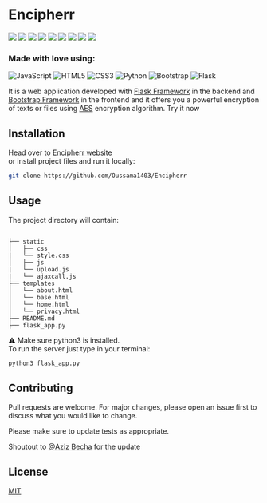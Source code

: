 # Encipherr

<p>
  <img  src="https://img.shields.io/github/stars/Oussama1403/Encipherr" />
  <img src="https://img.shields.io/github/contributors/Oussama1403/Encipherr" />
  <img src="https://img.shields.io/github/last-commit/Oussama1403/Encipherr" />
  <img src="https://visitor-badge.laobi.icu/badge?page_id=Oussama1403.Encipherr" />
  <img src="https://img.shields.io/github/languages/count/Oussama1403/Encipherr" />
  <img src="https://img.shields.io/github/languages/top/Oussama1403/Encipherr" />

  <img src="https://img.shields.io/badge/license-MIT-blue.svg?color=f64152" />
  <img  src="https://img.shields.io/github/issues/Oussama1403/Encipherr" />
  <img  src="https://img.shields.io/github/issues-pr/Oussama1403/Encipherr" />
</p>

### Made with love using:
![JavaScript](https://img.shields.io/badge/javascript-%23323330.svg?style=for-the-badge&logo=javascript&logoColor=%23F7DF1E) ![HTML5](https://img.shields.io/badge/html5-%23E34F26.svg?style=for-the-badge&logo=html5&logoColor=white) ![CSS3](https://img.shields.io/badge/css3-%231572B6.svg?style=for-the-badge&logo=css3&logoColor=white) ![Python](https://img.shields.io/badge/python-%2314354C.svg?style=for-the-badge&logo=python&logoColor=white) ![Bootstrap](https://img.shields.io/badge/bootstrap-%23563D7C.svg?style=for-the-badge&logo=bootstrap&logoColor=white) ![Flask](https://img.shields.io/badge/flask-%23000.svg?style=for-the-badge&logo=flask&logoColor=white)

It is a web application developed with <a href="https://flask.palletsprojects.com/en/2.0.x/" target="_blank">Flask Framework</a> in the backend and 
<a href="https://getbootstrap.com" target="_blank">Bootstrap Framework</a> in the frontend and it offers you a powerful encryption of texts or files using <a href="https://fr.wikipedia.org/wiki/Advanced_Encryption_Standard" target="_blank">AES</a> encryption algorithm. Try it now
## Installation
Head over to <a href="https://Encipherr.pythonanywhere.com/" target="_blank">Encipherr website</a> \
or install project files and run it locally:

```bash
git clone https://github.com/Oussama1403/Encipherr

```
## Usage
The project directory will contain:
```

├── static
│   ├── css
|   └── style.css
│   ├── js
|   └── upload.js
|   └── ajaxcall.js
├── templates
│   └── about.html
│   └── base.html
│   └── home.html
│   └── privacy.html
├── README.md
├── flask_app.py

```

:warning: Make sure python3 is installed. \
To run the server just type in your terminal:

```python
python3 flask_app.py
```

## Contributing
Pull requests are welcome. For major changes, please open an issue first to discuss what you would like to change.

Please make sure to update tests as appropriate.

Shoutout to [@Aziz Becha](https://github.com/AzizVirus) for the update

## License
[MIT](https://choosealicense.com/licenses/mit/)
